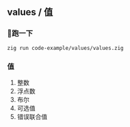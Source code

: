 ## values / 值

### 🏃跑一下
```zig
zig run code-example/values/values.zig
```

### 值
1. 整数 
2. 浮点数
3. 布尔
4. 可选值
5. 错误联合值